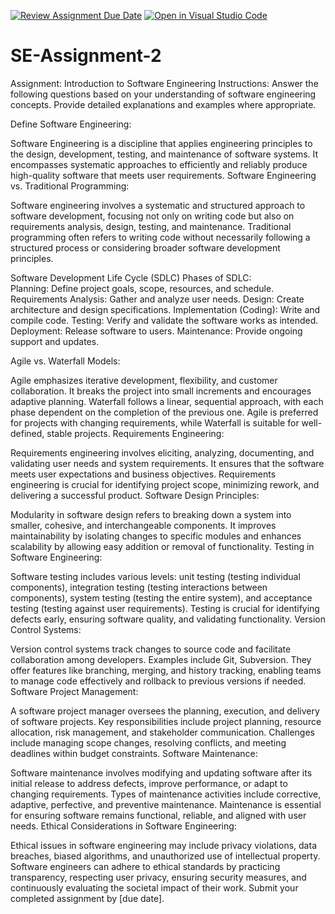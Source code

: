 [![Review Assignment Due Date](https://classroom.github.com/assets/deadline-readme-button-24ddc0f5d75046c5622901739e7c5dd533143b0c8e959d652212380cedb1ea36.svg)](https://classroom.github.com/a/-ucQIGTc)
[![Open in Visual Studio Code](https://classroom.github.com/assets/open-in-vscode-718a45dd9cf7e7f842a935f5ebbe5719a5e09af4491e668f4dbf3b35d5cca122.svg)](https://classroom.github.com/online_ide?assignment_repo_id=15257110&assignment_repo_type=AssignmentRepo)
# SE-Assignment-2
Assignment: Introduction to Software Engineering
Instructions:
Answer the following questions based on your understanding of software engineering concepts. Provide detailed explanations and examples where appropriate.

Define Software Engineering:

Software Engineering is a discipline that applies engineering principles to the design, development, testing, and maintenance of software systems. It encompasses systematic approaches to efficiently and reliably produce high-quality software that meets user requirements.
Software Engineering vs. Traditional Programming:

Software engineering involves a systematic and structured approach to software development, focusing not only on writing code but also on requirements analysis, design, testing, and maintenance. Traditional programming often refers to writing code without necessarily following a structured process or considering broader software development principles.

Software Development Life Cycle (SDLC) Phases of SDLC:  
Planning: Define project goals, scope, resources, and schedule. 
 Requirements Analysis: Gather and analyze user needs.
 Design: Create architecture and design specifications.
 Implementation (Coding): Write and compile code. 
Testing: Verify and validate the software works as intended.
 Deployment: Release software to users. 
Maintenance: Provide ongoing support and updates. 


Agile vs. Waterfall Models:

Agile emphasizes iterative development, flexibility, and customer collaboration. It breaks the project into small increments and encourages adaptive planning. Waterfall follows a linear, sequential approach, with each phase dependent on the completion of the previous one. Agile is preferred for projects with changing requirements, while Waterfall is suitable for well-defined, stable projects.
Requirements Engineering:

Requirements engineering involves eliciting, analyzing, documenting, and validating user needs and system requirements. It ensures that the software meets user expectations and business objectives. Requirements engineering is crucial for identifying project scope, minimizing rework, and delivering a successful product.
Software Design Principles:

Modularity in software design refers to breaking down a system into smaller, cohesive, and interchangeable components. It improves maintainability by isolating changes to specific modules and enhances scalability by allowing easy addition or removal of functionality.
Testing in Software Engineering:

Software testing includes various levels: unit testing (testing individual components), integration testing (testing interactions between components), system testing (testing the entire system), and acceptance testing (testing against user requirements). Testing is crucial for identifying defects early, ensuring software quality, and validating functionality.
Version Control Systems:

Version control systems track changes to source code and facilitate collaboration among developers. Examples include Git, Subversion. They offer features like branching, merging, and history tracking, enabling teams to manage code effectively and rollback to previous versions if needed.
Software Project Management:

A software project manager oversees the planning, execution, and delivery of software projects. Key responsibilities include project planning, resource allocation, risk management, and stakeholder communication. Challenges include managing scope changes, resolving conflicts, and meeting deadlines within budget constraints.
Software Maintenance:

Software maintenance involves modifying and updating software after its initial release to address defects, improve performance, or adapt to changing requirements. Types of maintenance activities include corrective, adaptive, perfective, and preventive maintenance. Maintenance is essential for ensuring software remains functional, reliable, and aligned with user needs.
Ethical Considerations in Software Engineering:

Ethical issues in software engineering may include privacy violations, data breaches, biased algorithms, and unauthorized use of intellectual property. Software engineers can adhere to ethical standards by practicing transparency, respecting user privacy, ensuring security measures, and continuously evaluating the societal impact of their work.
Submit your completed assignment by [due date].
